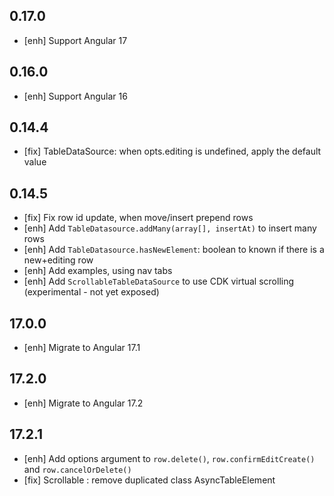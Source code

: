 ## 0.17.0
- [enh] Support Angular 17

## 0.16.0
- [enh] Support Angular 16

## 0.14.4
- [fix] TableDataSource: when opts.editing is undefined, apply the default value

## 0.14.5

- [fix] Fix row id update, when move/insert prepend rows
- [enh] Add `TableDatasource.addMany(array[], insertAt)` to insert many rows
- [enh] Add `TableDatasource.hasNewElement`: boolean to known if there is a new+editing row
- [enh] Add examples, using nav tabs
- [enh] Add `ScrollableTableDataSource` to use CDK virtual scrolling (experimental - not yet exposed)

## 17.0.0
- [enh] Migrate to Angular 17.1

## 17.2.0
- [enh] Migrate to Angular 17.2 

## 17.2.1
- [enh] Add options argument to `row.delete()`, `row.confirmEditCreate()` and `row.cancelOrDelete()`
- [fix] Scrollable : remove duplicated class AsyncTableElement
